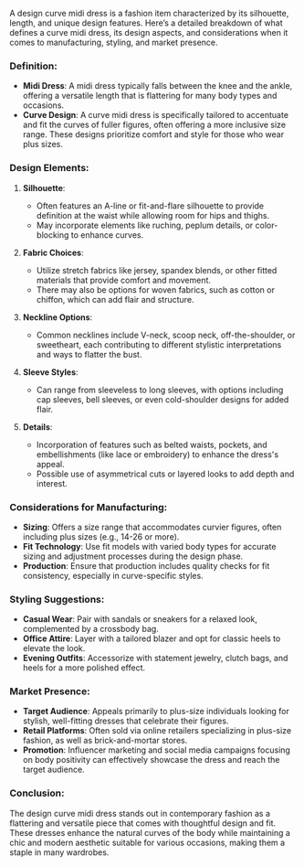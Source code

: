 A design curve midi dress is a fashion item characterized by its silhouette, length, and unique design features. Here’s a detailed breakdown of what defines a curve midi dress, its design aspects, and considerations when it comes to manufacturing, styling, and market presence.

### Definition:
- **Midi Dress**: A midi dress typically falls between the knee and the ankle, offering a versatile length that is flattering for many body types and occasions.
- **Curve Design**: A curve midi dress is specifically tailored to accentuate and fit the curves of fuller figures, often offering a more inclusive size range. These designs prioritize comfort and style for those who wear plus sizes.

### Design Elements:
1. **Silhouette**:
   - Often features an A-line or fit-and-flare silhouette to provide definition at the waist while allowing room for hips and thighs.
   - May incorporate elements like ruching, peplum details, or color-blocking to enhance curves.

2. **Fabric Choices**:
   - Utilize stretch fabrics like jersey, spandex blends, or other fitted materials that provide comfort and movement.
   - There may also be options for woven fabrics, such as cotton or chiffon, which can add flair and structure.

3. **Neckline Options**:
   - Common necklines include V-neck, scoop neck, off-the-shoulder, or sweetheart, each contributing to different stylistic interpretations and ways to flatter the bust.

4. **Sleeve Styles**:
   - Can range from sleeveless to long sleeves, with options including cap sleeves, bell sleeves, or even cold-shoulder designs for added flair.

5. **Details**:
   - Incorporation of features such as belted waists, pockets, and embellishments (like lace or embroidery) to enhance the dress's appeal.
   - Possible use of asymmetrical cuts or layered looks to add depth and interest.

### Considerations for Manufacturing:
- **Sizing**: Offers a size range that accommodates curvier figures, often including plus sizes (e.g., 14-26 or more).
- **Fit Technology**: Use fit models with varied body types for accurate sizing and adjustment processes during the design phase.
- **Production**: Ensure that production includes quality checks for fit consistency, especially in curve-specific styles.

### Styling Suggestions:
- **Casual Wear**: Pair with sandals or sneakers for a relaxed look, complemented by a crossbody bag.
- **Office Attire**: Layer with a tailored blazer and opt for classic heels to elevate the look.
- **Evening Outfits**: Accessorize with statement jewelry, clutch bags, and heels for a more polished effect.

### Market Presence:
- **Target Audience**: Appeals primarily to plus-size individuals looking for stylish, well-fitting dresses that celebrate their figures.
- **Retail Platforms**: Often sold via online retailers specializing in plus-size fashion, as well as brick-and-mortar stores.
- **Promotion**: Influencer marketing and social media campaigns focusing on body positivity can effectively showcase the dress and reach the target audience.

### Conclusion:
The design curve midi dress stands out in contemporary fashion as a flattering and versatile piece that comes with thoughtful design and fit. These dresses enhance the natural curves of the body while maintaining a chic and modern aesthetic suitable for various occasions, making them a staple in many wardrobes.